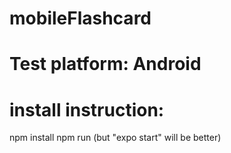 # mobileFlashcard

# Test platform: Android

# install instruction:
npm install
npm run (but "expo start" will be better)
